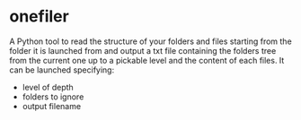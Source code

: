 # onefiler

A Python tool to read the structure of your folders and files starting from the folder it is launched from and output a txt file containing the folders tree from the current one up to a pickable level and the content of each files. It can be launched specifying:
- level of depth 
- folders to ignore
- output filename